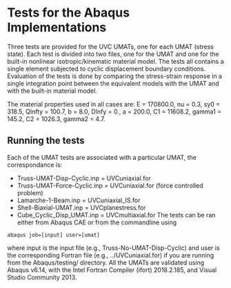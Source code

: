 # Tests for the Abaqus Implementations

Three tests are provided for the UVC UMATs, one for each UMAT (stress state).
Each test is divided into two files, one for the UMAT and one for the built-in nonlinear isotropic/kinematic material model.
The tests all contains a single element subjected to cyclic displacement boundary conditions.
Evaluation of the tests is done by comparing the stress-strain response in a single integration point between the equivalent models with the UMAT and with the built-in material model.

The material properties used in all cases are:
E = 170800.0, nu = 0.3, sy0 = 318.5, QInfty = 100.7, b = 8.0, DInfy = 0., a = 200.0, C1 = 11608.2, gamma1 = 145.2, C2 = 1026.3, gamma2 = 4.7.

## Running the tests

Each of the UMAT tests are associated with a particular UMAT, the correspondance is:
- Truss-UMAT-Disp-Cyclic.inp = UVCuniaxial.for
- Truss-UMAT-Force-Cyclic.inp = UVCuniaxial.for (force controlled problem)
- Lamarche-1-Beam.inp = UVCuniaxial_IS.for
- Shell-Biaxial-UMAT.inp = UVCplanestress.for
- Cube_Cyclic_Disp_UMAT.inp = UVCmultiaxial.for
The tests can be ran either from Abaqus CAE or from the commandline using
```
abaqus job=[input] user=[umat]
```
where input is the input file (e.g., Truss-No-UMAT-Disp-Cyclic) and user is the corresponding Fortran file (e.g., ../UVCuniaxial.for) if you are running from the Abaqus/testing/ directory.
All the UMATs are validated using Abaqus v6.14, with the Intel Fortran Compiler (ifort) 2018.2.185, and Visual Studio Community 2013.
